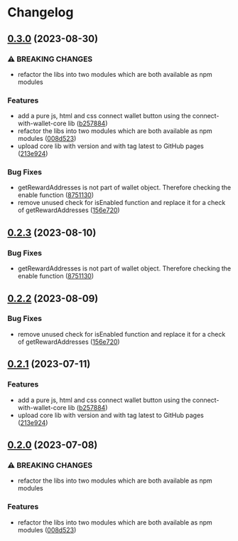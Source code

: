 # Changelog

## [0.3.0](https://github.com/StargazerLabs/cardano-connect-with-wallet/compare/cardano-connect-with-wallet-core-v0.2.3...cardano-connect-with-wallet-core-v0.3.0) (2023-08-30)


### ⚠ BREAKING CHANGES

* refactor the libs into two modules which are both available as npm modules

### Features

* add a pure js, html and css connect wallet button using the connect-with-wallet-core lib ([b257884](https://github.com/StargazerLabs/cardano-connect-with-wallet/commit/b25788439346076c7b86dafe14a93a5117da6519))
* refactor the libs into two modules which are both available as npm modules ([008d523](https://github.com/StargazerLabs/cardano-connect-with-wallet/commit/008d52320f511aa85929cac31f2b5c7f21b140a2))
* upload core lib with version and with tag latest to GitHub pages ([213e924](https://github.com/StargazerLabs/cardano-connect-with-wallet/commit/213e9243e34b61f63f13296abd06cadefc77776b))


### Bug Fixes

* getRewardAddresses is not part of wallet object. Therefore checking the enable function ([8751130](https://github.com/StargazerLabs/cardano-connect-with-wallet/commit/875113097c374b7403fd3a6d31774a132cd282b5))
* remove unused check for isEnabled function and replace it for a check of getRewardAddresses ([156e720](https://github.com/StargazerLabs/cardano-connect-with-wallet/commit/156e720c06e56f9cf697a49f3c4175bf9590cbda))

## [0.2.3](https://github.com/cardano-foundation/cardano-connect-with-wallet/compare/cardano-connect-with-wallet-core-v0.2.2...cardano-connect-with-wallet-core-v0.2.3) (2023-08-10)


### Bug Fixes

* getRewardAddresses is not part of wallet object. Therefore checking the enable function ([8751130](https://github.com/cardano-foundation/cardano-connect-with-wallet/commit/875113097c374b7403fd3a6d31774a132cd282b5))

## [0.2.2](https://github.com/cardano-foundation/cardano-connect-with-wallet/compare/cardano-connect-with-wallet-core-v0.2.1...cardano-connect-with-wallet-core-v0.2.2) (2023-08-09)


### Bug Fixes

* remove unused check for isEnabled function and replace it for a check of getRewardAddresses ([156e720](https://github.com/cardano-foundation/cardano-connect-with-wallet/commit/156e720c06e56f9cf697a49f3c4175bf9590cbda))

## [0.2.1](https://github.com/cardano-foundation/cardano-connect-with-wallet/compare/cardano-connect-with-wallet-core-v0.2.0...cardano-connect-with-wallet-core-v0.2.1) (2023-07-11)


### Features

* add a pure js, html and css connect wallet button using the connect-with-wallet-core lib ([b257884](https://github.com/cardano-foundation/cardano-connect-with-wallet/commit/b25788439346076c7b86dafe14a93a5117da6519))
* upload core lib with version and with tag latest to GitHub pages ([213e924](https://github.com/cardano-foundation/cardano-connect-with-wallet/commit/213e9243e34b61f63f13296abd06cadefc77776b))

## [0.2.0](https://github.com/cardano-foundation/cardano-connect-with-wallet/compare/cardano-connect-with-wallet-core-v0.1.1...cardano-connect-with-wallet-core-v0.2.0) (2023-07-08)


### ⚠ BREAKING CHANGES

* refactor the libs into two modules which are both available as npm modules

### Features

* refactor the libs into two modules which are both available as npm modules ([008d523](https://github.com/cardano-foundation/cardano-connect-with-wallet/commit/008d52320f511aa85929cac31f2b5c7f21b140a2))
